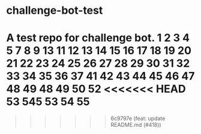 # challenge-bot-test
A test repo for challenge bot.
1
2
3
4
5
7
8
9
13
11
12
13
14
15
16
17
18
19
20
21
22
23
24
25
26
27
28
29
30
31
32
33
34
35
36
37
41
42
43
44
45
46
47
48
49
48
49
50
52
<<<<<<< HEAD
53
545
53
54
55
=======
>>>>>>> 6c9797e (feat: update README.md (#418))
